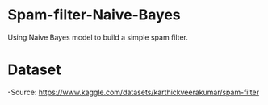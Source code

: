 # Spam-filter-Naive-Bayes
Using Naive Bayes model to build a simple spam filter.

# Dataset
-Source: https://www.kaggle.com/datasets/karthickveerakumar/spam-filter
